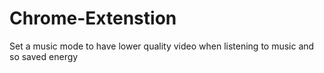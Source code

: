 # Chrome-Extenstion

Set a music mode to have lower quality video when listening to music and so saved energy
